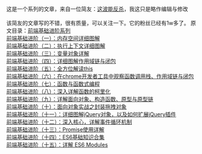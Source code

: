这是一个系列的文章，来自一位简友：[这波能反杀](https://www.jianshu.com/u/10ae59f49b13)，我这只是略作编辑与修改<br>
<br>
该简友的文章写的不错，很有质量，可以关注一下。它的粉丝已经有1w多了。
原文目录：[前端基础进阶系列](https://www.jianshu.com/p/cd3fee40ef59)<br>
[前端基础进阶（一）：内存空间详细图解](https://www.jianshu.com/p/996671d4dcc4)<br>
[前端基础进阶（二）：执行上下文详细图解](https://www.jianshu.com/p/a6d37c77e8db)<br>
[前端基础进阶（三）：变量对象详解](https://www.jianshu.com/p/330b1505e41d)<br>
[前端基础进阶（四）：详细图解作用域链与闭包](https://www.jianshu.com/p/21a16d44f150)<br>
[前端基础进阶（五）：全方位解读this](https://www.jianshu.com/p/d647aa6d1ae6)<br>
[前端基础进阶（六）：在chrome开发者工具中观察函数调用栈、作用域链与闭包](https://www.jianshu.com/p/73122bb3d262)<br>
[前端基础进阶（七）：函数与函数式编程](https://www.jianshu.com/p/69dede6f7e5f)<br>
[前端基础进阶（八）：深入详解函数的柯里化](https://www.jianshu.com/p/5e1899fe7d6b)<br>
[前端基础进阶（九）：详解面向对象、构造函数、原型与原型链](https://www.jianshu.com/p/15ac7393bc1f)<br>
[前端基础进阶（十）：面向对象实战之封装拖拽对象](https://www.jianshu.com/p/b3dee0e84454)<br>
[前端基础进阶（十一）：详细图解jQuery对象，以及如何扩展jQuery插件](https://www.jianshu.com/p/3f97570d22b4)<br>
[前端基础进阶（十二）：深入核心，详解事件循环机制](https://www.jianshu.com/p/12b9f73c5a4f)<br>
[前端基础进阶（十三）：Promise使用详解](https://www.jianshu.com/p/fe5f173276bd)<br>
[前端基础进阶（十四）：ES6基础知识合集](https://www.jianshu.com/p/cfb0893c34f1)<br>
[前端基础进阶（十五）：详解 ES6 Modules](https://www.jianshu.com/p/b7db6224a4aa)<br>
